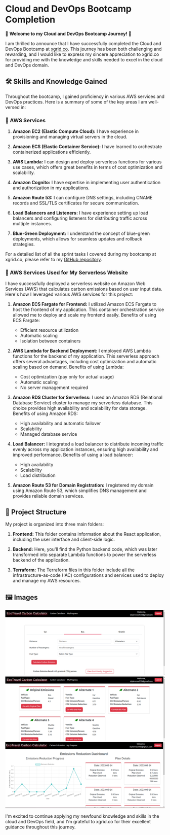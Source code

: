# Cloud and DevOps Bootcamp Completion

🚀 **Welcome to my Cloud and DevOps Bootcamp Journey!** 🚀

I am thrilled to announce that I have successfully completed the Cloud and DevOps Bootcamp at [xgrid.co](https://www.xgrid.co/). This journey has been both challenging and rewarding, and I would like to express my sincere appreciation to xgrid.co for providing me with the knowledge and skills needed to excel in the cloud and DevOps domain.

## 🛠️ Skills and Knowledge Gained

Throughout the bootcamp, I gained proficiency in various AWS services and DevOps practices. Here is a summary of some of the key areas I am well-versed in:

### 🌟 AWS Services

1. **Amazon EC2 (Elastic Compute Cloud):** I have experience in provisioning and managing virtual servers in the cloud.

2. **Amazon ECS (Elastic Container Service):** I have learned to orchestrate containerized applications efficiently.

3. **AWS Lambda:** I can design and deploy serverless functions for various use cases, which offers great benefits in terms of cost optimization and scalability.

4. **Amazon Cognito:** I have expertise in implementing user authentication and authorization in my applications.

5. **Amazon Route 53:** I can configure DNS settings, including CNAME records and SSL/TLS certificates for secure communication.

6. **Load Balancers and Listeners:** I have experience setting up load balancers and configuring listeners for distributing traffic across multiple instances.

7. **Blue-Green Deployment:** I understand the concept of blue-green deployments, which allows for seamless updates and rollback strategies.

For a detailed list of all the sprint tasks I covered during my bootcamp at xgrid.co, please refer to my [GitHub repository](https://github.com/SanaRahman/AWS-Terraform-Series).

### 💼 AWS Services Used for My Serverless Website

I have successfully deployed a serverless website on Amazon Web Services (AWS) that calculates carbon emissions based on user input data. Here's how I leveraged various AWS services for this project:

1. **Amazon ECS Fargate for Frontend:** I utilized Amazon ECS Fargate to host the frontend of my application. This container orchestration service allowed me to deploy and scale my frontend easily.
   Benefits of using ECS Fargate:
   - Efficient resource utilization
   - Automatic scaling
   - Isolation between containers

2. **AWS Lambda for Backend Deployment:** I employed AWS Lambda functions for the backend of my application. This serverless approach offers several advantages, including cost optimization and automatic scaling based on demand.
   Benefits of using Lambda:
   - Cost optimization (pay only for actual usage)
   - Automatic scaling
   - No server management required

3. **Amazon RDS Cluster for Serverless:** I used an Amazon RDS (Relational Database Service) cluster to manage my serverless database. This choice provides high availability and scalability for data storage.
   Benefits of using Amazon RDS:
   - High availability and automatic failover
   - Scalability
   - Managed database service

4. **Load Balancer:** I integrated a load balancer to distribute incoming traffic evenly across my application instances, ensuring high availability and improved performance.
   Benefits of using a load balancer:
   - High availability
   - Scalability
   - Load distribution

5. **Amazon Route 53 for Domain Registration:** I registered my domain using Amazon Route 53, which simplifies DNS management and provides reliable domain services.

## 📂 Project Structure

My project is organized into three main folders:

1. **Frontend:** This folder contains information about the React application, including the user interface and client-side logic.

2. **Backend:** Here, you'll find the Python backend code, which was later transformed into separate Lambda functions to power the serverless backend of the application.

3. **Terraform:** The Terraform files in this folder include all the infrastructure-as-code (IAC) configurations and services used to deploy and manage my AWS resources.

## 🖼️ Images

![Image 2](2.png)
![Image 3](3.png)
![Image 1](1.png)

I'm excited to continue applying my newfound knowledge and skills in the cloud and DevOps field, and I'm grateful to xgrid.co for their excellent guidance throughout this journey.

